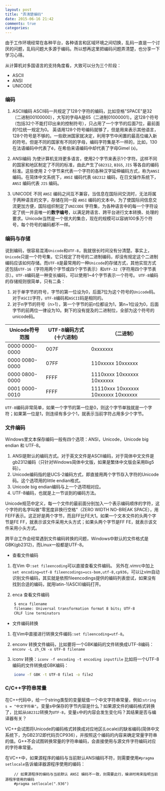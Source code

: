 ```yaml
---
layout: post
title: "弄清楚编码"
date: 2015-06-16 21:42
comments: true
categories: 
---
```



由于工作环境经常在各种平台，各种语言和区域环境之间切换，乱码一直是一个讨厌的问题，乱码问题大多源于编码。所以想再这里把编码问题弄清楚，也分享一下学习心得。

从计算机对多国语言的支持角度看，大致可以分为三个阶段：

* ASCII
* ANSI
* UNICODE

<!--more-->

### 编码
1. ASCII编码
    ASCII码一共规定了128个字符的编码，比如空格"SPACE"是32（二进制00100000），大写的字母A是65（二进制01000001）。这128个符号（包括32个不能打印出来的控制符号），只占用了一个字节的后面7位，最前面的1位统一规定为0。
    英语用128个符号编码就够了，但是用来表示其他语言，128个符号是不够的。一些欧洲国家就决定，利用字节中闲置的最高位编入新的符号。但是不同的国家有不同的字母，编码字符集是不一样的，比如，130在法语编码中代表了é，在希伯来语编码中却代表了字母Gimel (ג)。
2. ANSI编码
    为使计算机支持更多语言，使用2个字节来表示1个字符。这样不同的国家和地区制定了不同的标准，由此产生了`GB2312`, `BIG5`, `JIS` 等各自的编码标准。这些使用 2 个字节来代表一个字符的各种汉字延伸编码方式，称为`ANSI`编码。在简体中文系统下，`ANSI` 编码代表 `GB2312` 编码，在日文操作系统下，`ANSI` 编码代表 `JIS` 编码。   
    
3. UNICODE
    不同 `ANSI` 编码之间互不兼容，当信息在国际间交流时，无法将属于两种语言的文字，存储在同一段 `ANSI` 编码的文本中。为了使国际间信息交流更加方便，国际组织制定了`UNICODE` 字符集，为各种语言中的每一个字符设定了统一并且唯一的**数字编号**，以满足跨语言、跨平台进行文本转换、处理的要求。Unicode当然是一个很大的集合，现在的规模可以容纳100多万个符号，每个符号的编码都不一样。

### 编码与存储

说到编码，很容易混淆`Unicode`和`UTF-8`，我就很长时间没有分清楚。事实上，`Unicode`只是一个符号集，它只规定了符号的二进制编码，却没有规定这个二进制编码应该如何存储。而`UTF-8`是最常用的一种`Unicode`的存储方式，其他实现方式还包括`UTF-16`（字符用两个字节或四个字节表示）和`UTF-32`（字符用四个字节表示）。`UTF-8`编码是一种变长编码，可以使用1~4个字节表示一个符号。
`UTF-8`编码的存储规则很简单，只有二条：

1. 对于单字节的符号，字节的第一位设为0，后面7位为这个符号的`Unicode`码。对于`ASCII`字符，`UTF-8`编码和`ASCII`码是相同的。
2. 对于n字节的符号（n>1），第一个字节的前n位都设为1，第n+1位设为0，后面字节的前两位一律设为10。剩下的没有提及的二进制位，全部为这个符号的unicode码。



Unicode符号范围 | UTF-8编码方式(十六进制) | （二进制）
|------------ | ---- | ------------------------ |
0000 0000-0000| 007F | 0xxxxxxx
0000 0080-0000| 07FF | 110xxxxx 10xxxxxx
0000 0800-0000| FFFF | 1110xxxx 10xxxxxx 10xxxxxx
0001 0000-0010| FFFF | 11110xxx 10xxxxxx 10xxxxxx 10xxxxxx

`UTF-8`编码非常简单，如果一个字节的第一位是0，则这个字节单独就是一个字符；如果第一位是1，则连续有多少个1，就表示当前字符占用多少个字节。


### 文件编码

Windows里文本保存编码一般有四个选项：ANSI，Unicode，Unicode big endian 和 UTF-8。
1. ANSI是默认的编码方式。对于英文文件是ASCII编码，对于简体中文文件是gb2312编码（只针对Windows简体中文版，如果是繁体中文版会采用Big5码）。
2. Unicode编码指的是UCS-2编码方式，即直接用两个字节存入字符的Unicode码。这个选项用的little endian格式。
3. Unicode big endian编码与上一个选项相对应。
4. UTF-8编码，也就是上一节谈到的编码方法。

Unicode规范中定义，每一个文件的最前面分别加入一个表示编码顺序的字符，这个字符的名字叫做"零宽度非换行空格"（ZERO WIDTH NO-BREAK SPACE），用FEFF表示。这正好是两个字节，而且FF比FE大1。如果一个文本文件的头两个字节是FE FF，就表示该文件采用大头方式；如果头两个字节是FF FE，就表示该文件采用小头方式。

跨平台工作会经常遇到文件编码转换的问题，Windows中默认的文件格式是GBK(gb2312)，而Linux一般都是UTF-8。

* 查看文件编码

1. 在Vim 中`:set fileencoding`可以直接查看文件编码。
另外在.vimrc中加上`set encoding=utf-8 fileencodings=ucs-bom,utf-8,cp936`，可以让vim自动识别文件编码，其实就是依照fileencodings提供的编码列表尝试，如果没有找到合适的编码，就用latin-1(ASCII)编码打开。

2. enca 查看文件编码

```bash
    $ enca filename
    filename: Universal transformation format 8 bits; UTF-8
    CRLF line terminators
```

* 文件编码转换

1. 在Vim中直接进行转换文件编码`:set fileencoding=utf-8`。  

2. enconv 转换文件编码，比如要将一个GBK编码的文件转换成UTF-8编码：`enconv -L zh_CN -x UTF-8 filename`

3. iconv 转换：`iconv -f encoding -t encoding inputfile`
比如将一个UTF-8 编码的文件转换成GBK编码：
```bash
    iconv -f GBK -t UTF-8 file1 -o file2
```


### C/C++字符串常量


在C++代码中，给一个string类型的变量赋值一个中文字符串常量，例如:`string s = "中文字符串"`。变量s中保存的字节内容是什么？如果源文件的编码格式转换了，比如从`GB2312`转换为`UTF-8`，变量`s`中的内容会发生变化吗？其结果是否与编译器有关？

VC++会试图将Unicode的编码格式转换成对应地区(Locale)的缺省编码(简体中文系统下，为GB2312即代码页CP936），并按照这个编码的内容来确定常量字符串的值。G++不会试图转换常量的字符串编码，会直接使用与源文件字符编码对应的字符串常量。

在VC++中，如果源程序的编码与当前默认ANSI编码不符，则需要使用`#pragma setlocale`告诉编译器源程序使用的编码：

```
    // 如果源程序的编码与当前默认 ANSI 编码不一致，则需要此行，编译时用来指明当前源程序使用的编码
    #pragma setlocale(".936")
```


